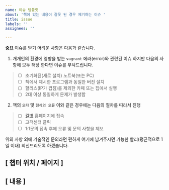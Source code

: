 ```yaml
---
name: 이슈 템플릿
about: '책에 있는 내용이 잘못 된 경우 제기하는 이슈 '
title: issue
labels: ''
assignees: ''

---
```


**중요**  이슈를 받기 어려운 사항은 다음과 같습니다. 
1. 개개인의 환경에 영향을 받는 `vagrant` 에러(error)와 관련된 이슈
    하지만 다음의 사항에 모두 해당 한다면 이슈를 부탁드립니다.  
> - [ ]  초기화된(새로 설치) 노트북(또는 PC)
> - [ ]  책에서 제시한 프로그램과 동일한 버전 설치
> - [ ]  할리스(IP가 겹침)를 제외한 카페 또는 집에서 실행
> - [ ]  2대 이상 동일하게  문제가 발생함

2. 책의 `오타` 및 `형식의 오류` 
    이와 같은 경우에는 다음의 절차를 따라서 진행 
> - [ ]  [길벗](https://www.gilbut.co.kr) 홈페이지에 접속 
> - [ ]  고객센터 클릭 
> - [ ]  1:1문의 접속 후에 오류 및 문의 사항을 제보 

위의 사항 외에 기술적인 문의라면 편하게 여기에 남겨주시면 가능한 빨리(평균적으로 1일 이내) 회신드리도록 하겠습니다. 
## [ 챕터 위치 / 페이지 ]

## [ 내용 ]
